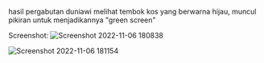 hasil pergabutan duniawi
melihat tembok kos yang berwarna hijau, muncul pikiran untuk menjadikannya "green screen"

Screenshot:
![Screenshot 2022-11-06 180838](https://user-images.githubusercontent.com/44936062/200167383-6e5f43cb-0c04-4650-a296-f60b21c1745c.png)

![Screenshot 2022-11-06 181154](https://user-images.githubusercontent.com/44936062/200167391-1ce86dc9-7cc0-41c7-a97f-3da7da7a8745.png)
